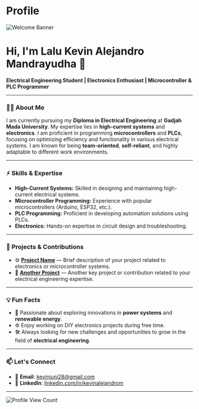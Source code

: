 # Profile
![Welcome Banner](https://your-image-link.com) <!-- Add your custom banner here -->

# Hi, I'm Lalu Kevin Alejandro Mandrayudha 👋  
**Electrical Engineering Student | Electronics Enthusiast | Microcontroller & PLC Programmer**

---

### 🧑‍💻 **About Me**  
I am currently pursuing my **Diploma in Electrical Engineering** at **Gadjah Mada University**. My expertise lies in **high-current systems** and **electronics**. I am proficient in programming **microcontrollers** and **PLCs**, focusing on optimizing efficiency and functionality in various electrical systems. I am known for being **team-oriented**, **self-reliant**, and highly adaptable to different work environments.

---

### ⚡ **Skills & Expertise**

- **High-Current Systems:** Skilled in designing and maintaining high-current electrical systems.
- **Microcontroller Programming:** Experience with popular microcontrollers (Arduino, ESP32, etc.).
- **PLC Programming:** Proficient in developing automation solutions using PLCs.
- **Electronics:** Hands-on expertise in circuit design and troubleshooting.

---

### 🚀 **Projects & Contributions**
- ⚙️ **[Project Name](https://github.com/your-repo-link)** — Brief description of your project related to electronics or microcontroller systems.
- 🔧 **[Another Project](https://github.com/your-repo-link)** — Another key project or contribution related to your electrical engineering expertise.

---

### 💡 **Fun Facts**
- 🔋 Passionate about exploring innovations in **power systems** and **renewable energy**.
- ⚙️ Enjoy working on DIY electronics projects during free time.
- 🛠 Always looking for new challenges and opportunities to grow in the field of **electrical engineering**.

---

### 📫 **Let's Connect**
- 📧 **Email**: [kevinjuni28@gmail.com](mailto:kevinjuni28@gmail.com)
- 💼 **LinkedIn**: [linkedin.com/in/kevinalejandrom](https://linkedin.com/in/kevinalejandrom)

---

![Profile View Count](https://komarev.com/ghpvc/?username=yourusername&label=Profile+Views&color=brightgreen&style=flat-square)

